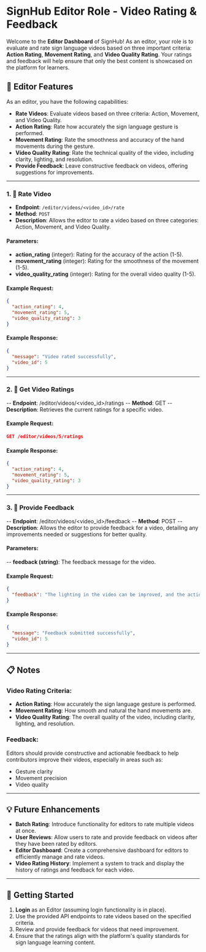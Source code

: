 # SignHub Editor Role - Video Rating & Feedback

Welcome to the **Editor Dashboard** of SignHub! As an editor, your role is to evaluate and rate sign language videos based on three important criteria: **Action Rating**, **Movement Rating**, and **Video Quality Rating**. Your ratings and feedback will help ensure that only the best content is showcased on the platform for learners.

## 🌟 Editor Features

As an editor, you have the following capabilities:

- **Rate Videos**: Evaluate videos based on three criteria: Action, Movement, and Video Quality.
- **Action Rating**: Rate how accurately the sign language gesture is performed.
- **Movement Rating**: Rate the smoothness and accuracy of the hand movements during the gesture.
- **Video Quality Rating**: Rate the technical quality of the video, including clarity, lighting, and resolution.
- **Provide Feedback**: Leave constructive feedback on videos, offering suggestions for improvements.

---

### 1. 📝 Rate Video
- **Endpoint**: `/editor/videos/<video_id>/rate`
- **Method**: `POST`
- **Description**: Allows the editor to rate a video based on three categories: Action, Movement, and Video Quality.

#### Parameters:
- **action_rating** (integer): Rating for the accuracy of the action (1-5).
- **movement_rating** (integer): Rating for the smoothness of the movement (1-5).
- **video_quality_rating** (integer): Rating for the overall video quality (1-5).

#### Example Request:
```json
{
  "action_rating": 4,
  "movement_rating": 5,
  "video_quality_rating": 3
}
```
#### Example Response:
```json
{
  "message": "Video rated successfully",
  "video_id": 5
}
```
---
### 2. 📄 Get Video Ratings

-- **Endpoint**: /editor/videos/<video_id>/ratings
-- **Method**: GET
-- **Description**: Retrieves the current ratings for a specific video.

#### Example Request:
```json
GET /editor/videos/5/ratings
```

#### Example Response:
```json
{
  "action_rating": 4,
  "movement_rating": 5,
  "video_quality_rating": 3
}
```
---

### 3. 📝 Provide Feedback

-- **Endpoint**: /editor/videos/<video_id>/feedback
-- **Method**: POST
-- **Description**: Allows the editor to provide feedback for a video, detailing any improvements needed or suggestions for better quality.

#### Parameters:
-- **feedback (string)**: The feedback message for the video.

#### Example Request:
```json
{
  "feedback": "The lighting in the video can be improved, and the action could be made clearer."
}
```

#### Example Response:
```json
{
  "message": "Feedback submitted successfully",
  "video_id": 5
}
```
---

## 📋 Notes

### Video Rating Criteria:
- **Action Rating**: How accurately the sign language gesture is performed.
- **Movement Rating**: How smooth and natural the hand movements are.
- **Video Quality Rating**: The overall quality of the video, including clarity, lighting, and resolution.

### Feedback:
Editors should provide constructive and actionable feedback to help contributors improve their videos, especially in areas such as:
- Gesture clarity
- Movement precision
- Video quality

---

## 💡 Future Enhancements

- **Batch Rating**: Introduce functionality for editors to rate multiple videos at once.
- **User Reviews**: Allow users to rate and provide feedback on videos after they have been rated by editors.
- **Editor Dashboard**: Create a comprehensive dashboard for editors to efficiently manage and rate videos.
- **Video Rating History**: Implement a system to track and display the history of ratings and feedback for each video.

---

## 🎯 Getting Started

1. **Login** as an Editor (assuming login functionality is in place).
2. Use the provided API endpoints to rate videos based on the specified criteria.
3. Review and provide feedback for videos that need improvement.
4. Ensure that the ratings align with the platform's quality standards for sign language learning content.


